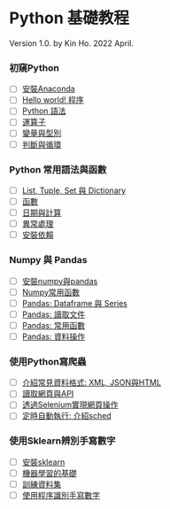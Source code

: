 # Python 基礎教程

Version 1.0.  by Kin Ho. 
2022 April. 

### 初窺Python
- [ ] [安裝Anaconda]()
- [ ] [Hello world! 程序](#part-1-hello-world-程序-hello-world)
- [ ] [Python 語法](#syntax)
- [ ] [運算子](#operators)
- [ ] [變量與型別](#types-and-variables)
- [ ] [判斷與循環](#condition-and-loop)

### Python 常用語法與函數
- [ ] [List, Tuple, Set 與 Dictionary](#list-tuple-set-dictionary)
- [ ] [函數](#function)
- [ ] [日期與計算](#date-and-math)
- [ ] [異常處理](#error-handling)
- [ ] [安裝依賴](#install-dependency)

### Numpy 與 Pandas
- [ ] [安裝numpy與pandas](#install-numpy-and-pandas)
- [ ] [Numpy常用函數](#instroduce-numpy)
- [ ] [Pandas: Dataframe 與 Series]()
- [ ] [Pandas: 讀取文件]()
- [ ] [Pandas: 常用函數]()
- [ ] [Pandas: 資料操作]()

### 使用Python寫爬蟲
- [ ] [介紹常見資料格式: XML, JSON與HTML]()
- [ ] [讀取網頁與API]()
- [ ] [透過Selenium實現網頁操作]()
- [ ] [定時自動執行: 介紹sched]()

### 使用Sklearn辨別手寫數字
- [ ] [安裝sklearn]()
- [ ] [機器學習的基礎]()
- [ ] [訓練資料集]()
- [ ] [使用程序識別手寫數字]()
